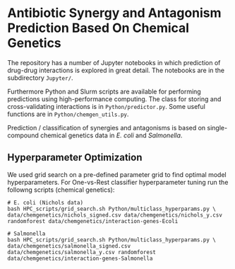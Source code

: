 # Antibiotic Synergy and Antagonism Prediction Based On Chemical Genetics
The repository has a number of Jupyter notebooks in which prediction of drug-drug interactions is explored in great detail. The notebooks are in the subdirectory `Jupyter/`.


Furthermore Python and Slurm scripts are available for performing predictions using high-performance computing. The class for storing and cross-validating interactions is in `Python/predictor.py`. Some useful functions are in `Python/chemgen_utils.py`. 

Prediction / classification of synergies and antagonisms is based on single-compound chemical genetics data in *E. coli* and *Salmonella*.


## Hyperparameter Optimization
We used grid search on a pre-defined parameter grid to find optimal model hyperparameters. For One-vs-Rest classifier hyperparameter tuning run the followng scripts (chemical genetics):
```
# E. coli (Nichols data)
bash HPC_scripts/grid_search.sh Python/multiclass_hyperparams.py \
data/chemgenetics/nichols_signed.csv data/chemgenetics/nichols_y.csv randomforest data/chemgenetics/interaction-genes-Ecoli

# Salmonella
bash HPC_scripts/grid_search.sh Python/multiclass_hyperparams.py \
data/chemgenetics/salmonella_signed.csv data/chemgenetics/salmonella_y.csv randomforest data/chemgenetics/interaction-genes-Salmonella
```

